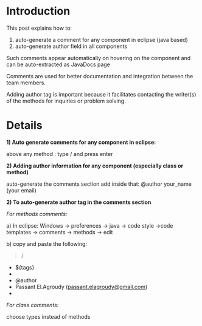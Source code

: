 # Introduction #

This post explains how to:
1) auto-generate a comment for any component in eclipse (java based)
2) auto-generate author field in all components

Such comments appear automatically on hovering on the component and can be auto-extracted as JavaDocs page

Comments are used for better documentation and integration between the team members.

Adding author tag is important because it facilitates contacting the writer(s) of the methods for inquiries or problem solving.

# Details #

<b>1) Auto generate comments for any component in eclipse:</b>

above any method : type / and press enter

<b>2) Adding author information for any component (especially class or method)</b>

 auto-generate the comments section
 add inside that: @author your\_name (your email)

<b>2) To auto-generate author tag in the comments section </b>

<i>For methods comments: </i>

a) In eclipse: Windows -> preferences -> java -> code style ->code templates -> comments -> methods -> edit

b) copy and paste the following:
> /
  * ${tags}
  * 
  * @author
  * Passant El.Agroudy (passant.elagroudy@gmail.com)
  * 

<i>For class comments: </i>

choose types instead of methods